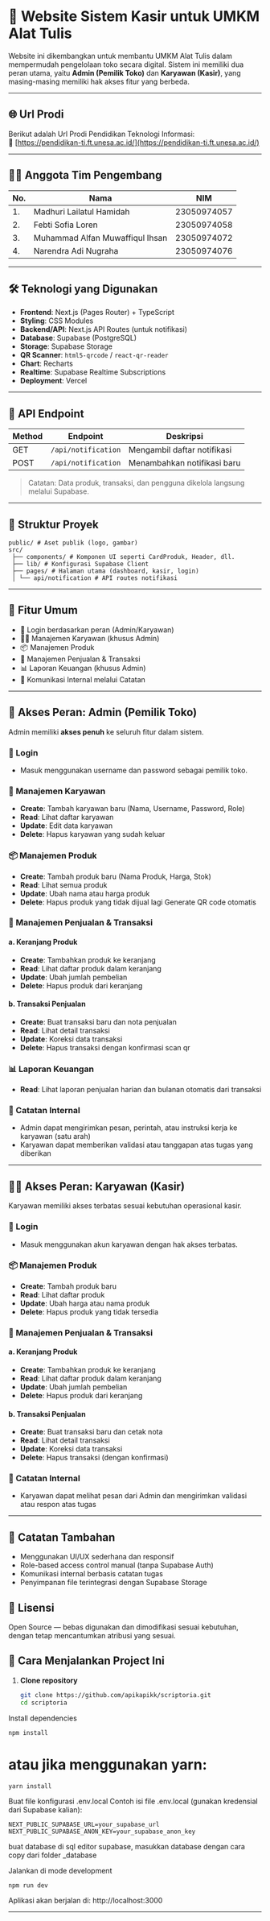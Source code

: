 # 💼 Website Sistem Kasir untuk UMKM Alat Tulis
Website ini dikembangkan untuk membantu UMKM Alat Tulis dalam mempermudah pengelolaan toko secara digital. Sistem ini memiliki dua peran utama, yaitu **Admin (Pemilik Toko)** dan **Karyawan (Kasir)**, yang masing-masing memiliki hak akses fitur yang berbeda.

---
## 🌐 Url Prodi
Berikut adalah Url Prodi Pendidikan Teknologi Informasi:  
🔗 [https://pendidikan-ti.ft.unesa.ac.id/](https://pendidikan-ti.ft.unesa.ac.id/)

---
## 👨‍💻 Anggota Tim Pengembang

| No. | Nama                             | NIM           |
|-----|----------------------------------|---------------|
| 1.  | Madhuri Lailatul Hamidah         | 23050974057   |
| 2.  | Febti Sofia Loren                | 23050974058   |
| 3.  | Muhammad Alfan Muwaffiqul Ihsan  | 23050974072   |
| 4.  | Narendra Adi Nugraha             | 23050974076   |

---
## 🛠️ Teknologi yang Digunakan

- **Frontend**: Next.js (Pages Router) + TypeScript
- **Styling**: CSS Modules
- **Backend/API**: Next.js API Routes (untuk notifikasi)
- **Database**: Supabase (PostgreSQL)
- **Storage**: Supabase Storage
- **QR Scanner**: `html5-qrcode` / `react-qr-reader`
- **Chart**: Recharts
- **Realtime**: Supabase Realtime Subscriptions
- **Deployment**: Vercel

---
## 🔗 API Endpoint

| Method | Endpoint              | Deskripsi                          |
|--------|------------------------|-------------------------------------|
| GET    | `/api/notification`    | Mengambil daftar notifikasi         |
| POST   | `/api/notification`    | Menambahkan notifikasi baru         |

> Catatan: Data produk, transaksi, dan pengguna dikelola langsung melalui Supabase.

---
## 🧠 Struktur Proyek

```
public/ # Aset publik (logo, gambar)
src/
 ├── components/ # Komponen UI seperti CardProduk, Header, dll.
 ├── lib/ # Konfigurasi Supabase Client
 ├── pages/ # Halaman utama (dashboard, kasir, login)
 │ └── api/notification # API routes notifikasi

```
---
## 📌 Fitur Umum

- 🔐 Login berdasarkan peran (Admin/Karyawan)
- 🧑‍💼 Manajemen Karyawan (khusus Admin)
- 📦 Manajemen Produk
- 🛒 Manajemen Penjualan & Transaksi
- 📊 Laporan Keuangan (khusus Admin)
- 💬 Komunikasi Internal melalui Catatan

---

## 👤 Akses Peran: Admin (Pemilik Toko)

Admin memiliki **akses penuh** ke seluruh fitur dalam sistem.

### 🔐 Login
- Masuk menggunakan username dan password sebagai pemilik toko.

### 👥 Manajemen Karyawan
- **Create**: Tambah karyawan baru (Nama, Username, Password, Role)
- **Read**: Lihat daftar karyawan
- **Update**: Edit data karyawan
- **Delete**: Hapus karyawan yang sudah keluar

### 📦 Manajemen Produk
- **Create**: Tambah produk baru (Nama Produk, Harga, Stok)
- **Read**: Lihat semua produk
- **Update**: Ubah nama atau harga produk
- **Delete**: Hapus produk yang tidak dijual lagi
Generate QR code otomatis

### 🛒 Manajemen Penjualan & Transaksi

#### a. Keranjang Produk
- **Create**: Tambahkan produk ke keranjang
- **Read**: Lihat daftar produk dalam keranjang
- **Update**: Ubah jumlah pembelian
- **Delete**: Hapus produk dari keranjang

#### b. Transaksi Penjualan
- **Create**: Buat transaksi baru dan nota penjualan
- **Read**: Lihat detail transaksi
- **Update**: Koreksi data transaksi
- **Delete**: Hapus transaksi dengan konfirmasi
scan qr 

### 📊 Laporan Keuangan
- **Read**: Lihat laporan penjualan harian dan bulanan otomatis dari transaksi

### 💬 Catatan Internal
- Admin dapat mengirimkan pesan, perintah, atau instruksi kerja ke karyawan (satu arah)
- Karyawan dapat memberikan validasi atau tanggapan atas tugas yang diberikan

---

## 👨‍💼 Akses Peran: Karyawan (Kasir)

Karyawan memiliki akses terbatas sesuai kebutuhan operasional kasir.

### 🔐 Login
- Masuk menggunakan akun karyawan dengan hak akses terbatas.

### 📦 Manajemen Produk
- **Create**: Tambah produk baru
- **Read**: Lihat daftar produk
- **Update**: Ubah harga atau nama produk
- **Delete**: Hapus produk yang tidak tersedia

### 🛒 Manajemen Penjualan & Transaksi

#### a. Keranjang Produk
- **Create**: Tambahkan produk ke keranjang
- **Read**: Lihat daftar produk dalam keranjang
- **Update**: Ubah jumlah pembelian
- **Delete**: Hapus produk dari keranjang

#### b. Transaksi Penjualan
- **Create**: Buat transaksi baru dan cetak nota
- **Read**: Lihat detail transaksi
- **Update**: Koreksi data transaksi
- **Delete**: Hapus transaksi (dengan konfirmasi)

### 💬 Catatan Internal
- Karyawan dapat melihat pesan dari Admin dan mengirimkan validasi atau respon atas tugas

---
## 📎 Catatan Tambahan

- Menggunakan UI/UX sederhana dan responsif
- Role-based access control manual (tanpa Supabase Auth)
- Komunikasi internal berbasis catatan tugas
- Penyimpanan file terintegrasi dengan Supabase Storage

## 📄 Lisensi

Open Source — bebas digunakan dan dimodifikasi sesuai kebutuhan, dengan tetap mencantumkan atribusi yang sesuai.

## 🚀 Cara Menjalankan Project Ini

1. **Clone repository**
   ```bash
   git clone https://github.com/apikapikk/scriptoria.git
   cd scriptoria

 Install dependencies

    npm install
  # atau jika menggunakan yarn:
    yarn install
  
  Buat file konfigurasi .env.local
  Contoh isi file .env.local (gunakan kredensial dari Supabase kalian):
    
    NEXT_PUBLIC_SUPABASE_URL=your_supabase_url
    NEXT_PUBLIC_SUPABASE_ANON_KEY=your_supabase_anon_key

  buat database di sql editor supabase, masukkan database dengan cara copy dari folder _database
  
  Jalankan di mode development
  
    npm run dev
  
  Aplikasi akan berjalan di: http://localhost:3000

---
